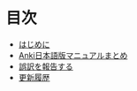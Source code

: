 # 目次

- [はじめに](intro.md)
- [Anki日本語版マニュアルまとめ](anki_manuals_jp.md)
   <!-- - [その他のAnki関連サイト](anki_manuals_jp.md#その他のanki関連サイト)
   - [Ankiについて質問する](anki_manuals_jp.md#ankiについて質問する) -->
   <!-- - [日本語の共有デッキ](anki_manuals_jp.md#japanese-shared-decks) -->
- [誤訳を報告する](github_link.md)
- [更新履歴](change_log.md)

